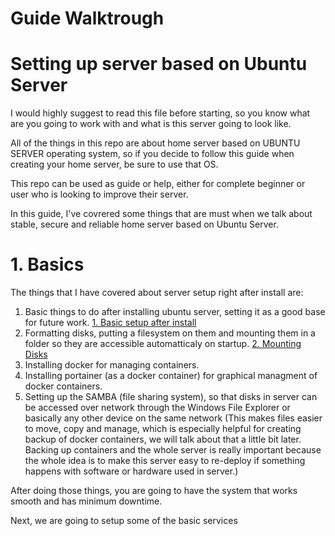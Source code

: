 # Guide Walktrough

# Setting up server based on Ubuntu Server

I would highly suggest to read this file before starting, so you know what are you going to work with and what is this server going to look like.

All of the things in this repo are about home server based on UBUNTU SERVER operating system, so if you decide to follow this guide when creating your home server, be sure to use that OS.

This repo can be used as guide or help, either for complete beginner or user who is looking to improve their server.



In this guide, I've covrered some things that are must when we talk about stable, secure and reliable home server based on Ubuntu Server.

# 1. Basics

The things that I have covered about server setup right after install are:

  1. Basic things to do after installing ubuntu server, setting it as a good base for future work. [1. Basic setup after install](https://github.com/vedo1201/homeserver/tree/305d5230aab1b51f3a665f31999d219bb5662232/1.%20Basic%20setup%20after%20install)
  2. Formatting disks, putting a filesystem on them and mounting them in a folder so they are accessible automatticaly on startup. [2. Mounting Disks](https://github.com/vedo1201/homeserver/tree/95ae29a677139e05abf0db1aa69cc7ce1b0a12e1/2.%20Mounting%20Disks)
  3. Installing docker for managing containers.
  4. Installing portainer (as a docker container) for graphical managment of docker containers.
  5. Setting up the SAMBA (file sharing system), so that disks in server can be accessed over network through the Windows File Explorer or basically any other device on the same network
      (This makes files easier to move, copy and manage, which is especially helpful for creating backup of docker containers, we will talk about that a little bit later.
      Backing up containers and the whole server is really important because the whole idea is to make this server easy to re-deploy if something happens with software or hardware used in server.)

After doing those things, you are going to have the system that works smooth and has minimum downtime. 

Next, we are going to setup some of the basic services
